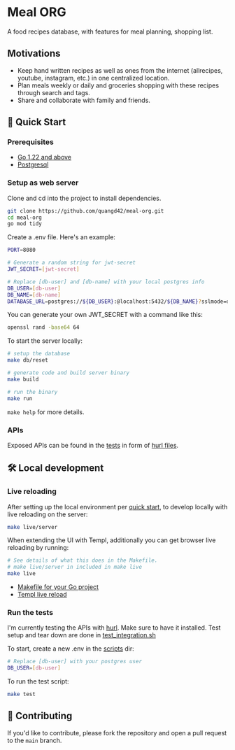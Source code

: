 # Meal ORG

A food recipes database, with features for meal planning, shopping list.

## Motivations

- Keep hand written recipes as well as ones from the internet (allrecipes, youtube, instagram, etc.) in one centralized location.
- Plan meals weekly or daily and groceries shopping with these recipes through search and tags.
- Share and collaborate with family and friends.

## 🚀 Quick Start

### Prerequisites

- [Go 1.22 and above](https://go.dev/doc/install)
- [Postgresql](https://www.postgresql.org/download/)

### Setup as web server

Clone and cd into the project to install dependencies.

```sh
git clone https://github.com/quangd42/meal-org.git
cd meal-org
go mod tidy
```

Create a .env file. Here's an example:

```sh
PORT=8080

# Generate a random string for jwt-secret
JWT_SECRET=[jwt-secret]

# Replace [db-user] and [db-name] with your local postgres info
DB_USER=[db-user]
DB_NAME=[db-name]
DATABASE_URL=postgres://${DB_USER}:@localhost:5432/${DB_NAME}?sslmode=disable
```

You can generate your own JWT_SECRET with a command like this:

```sh
openssl rand -base64 64
```

To start the server locally:

```sh
# setup the database
make db/reset

# generate code and build server binary
make build

# run the binary
make run
```

`make help` for more details.

### APIs

Exposed APIs can be found in the [tests](tests/integration) in form of [hurl files](https://hurl.dev/docs/hurl-file.html).

## 🛠️ Local development

### Live reloading

After setting up the local environment per [quick start](#-quick-start), to develop locally with live reloading on the server:

```sh
make live/server
```

When extending the UI with Templ, additionally you can get browser live reloading by running:

```sh
# See details of what this does in the Makefile.
# make live/server in included in make live
make live
```

- [Makefile for your Go project](https://www.alexedwards.net/blog/a-time-saving-makefile-for-your-go-projects)
- [Templ live reload](https://templ.guide/commands-and-tools/live-reload-with-other-tools)

### Run the tests

I'm currently testing the APIs with [hurl](https://hurl.dev/docs/installation.html). Make sure to have it installed.
Test setup and tear down are done in [test_integration.sh](scripts/test_integration.sh)

To start, create a new .env in the [scripts](scripts) dir:

```sh
# Replace [db-user] with your postgres user
DB_USER=[db-user]
```

To run the test script:

```sh
make test
```

## 🤝 Contributing

If you'd like to contribute, please fork the repository and open a pull request to the `main` branch.
